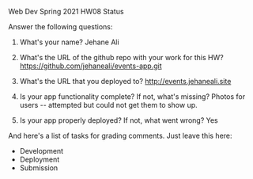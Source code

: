 
Web Dev Spring 2021 HW08 Status

Answer the following questions:


1. What's your name?
Jehane Ali


2. What's the URL of the github repo with your work for this HW?
https://github.com/jehaneali/events-app.git


3. What's the URL that you deployed to?
http://events.jehaneali.site


4. Is your app functionality complete? If not, what's missing?
Photos for users -- attempted but could not get them to show up.


5. Is your app properly deployed? If not, what went wrong?
Yes




And here's a list of tasks for grading comments. Just leave this here:
 - Development
 - Deployment
 - Submission
